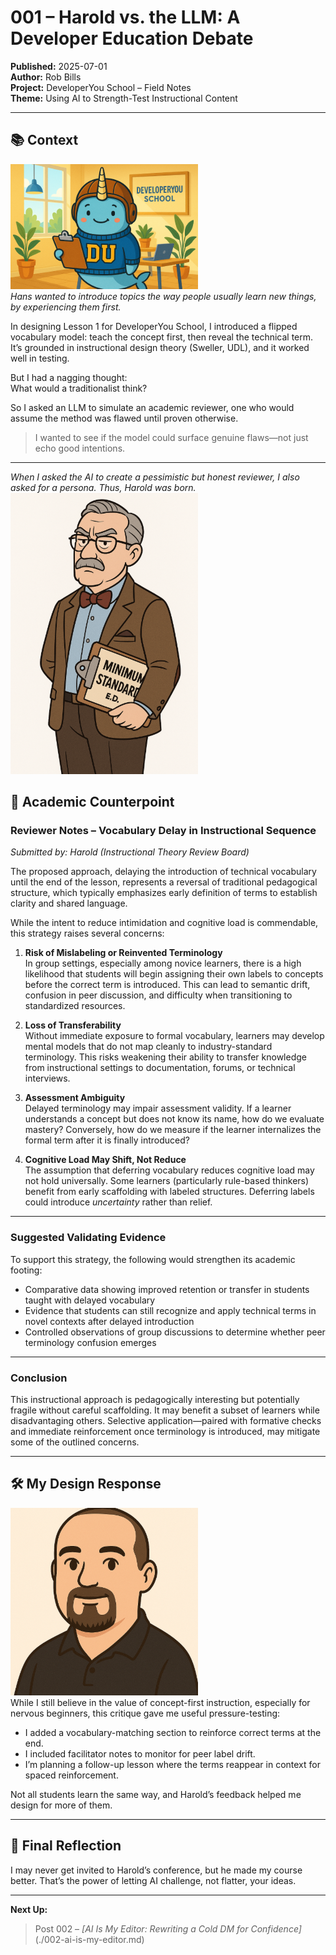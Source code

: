 # 001 – Harold vs. the LLM: A Developer Education Debate

**Published:** 2025-07-01  
**Author:** Rob Bills  
**Project:** DeveloperYou School – Field Notes  
**Theme:** Using AI to Strength-Test Instructional Content

---

## 📚 Context
![Hans in the classroom](./images/Hans_Classroom_small.png)  
*Hans wanted to introduce topics the way people usually learn new things, by experiencing them first.*  

In designing Lesson 1 for DeveloperYou School, I introduced a flipped vocabulary model: teach the concept first, then reveal the technical term. It’s grounded in instructional design theory (Sweller, UDL), and it worked well in testing.

But I had a nagging thought:  
What would a traditionalist think?

So I asked an LLM to simulate an academic reviewer, one who would assume the method was flawed until proven otherwise.

> I wanted to see if the model could surface genuine flaws—not just echo good intentions.

---

*When I asked the AI to create a pessimistic but honest reviewer, I also asked for a persona.  Thus, Harold was born.*
![Harold looking his usual, grumpy, self](./images/Harold_small.png)  

## 🧪 Academic Counterpoint

### Reviewer Notes – Vocabulary Delay in Instructional Sequence  
*Submitted by: Harold (Instructional Theory Review Board)*

The proposed approach, delaying the introduction of technical vocabulary until the end of the lesson, represents a reversal of traditional pedagogical structure, which typically emphasizes early definition of terms to establish clarity and shared language.

While the intent to reduce intimidation and cognitive load is commendable, this strategy raises several concerns:

1. **Risk of Mislabeling or Reinvented Terminology**  
   In group settings, especially among novice learners, there is a high likelihood that students will begin assigning their own labels to concepts before the correct term is introduced. This can lead to semantic drift, confusion in peer discussion, and difficulty when transitioning to standardized resources.

2. **Loss of Transferability**  
   Without immediate exposure to formal vocabulary, learners may develop mental models that do not map cleanly to industry-standard terminology. This risks weakening their ability to transfer knowledge from instructional settings to documentation, forums, or technical interviews.

3. **Assessment Ambiguity**  
   Delayed terminology may impair assessment validity. If a learner understands a concept but does not know its name, how do we evaluate mastery? Conversely, how do we measure if the learner internalizes the formal term after it is finally introduced?

4. **Cognitive Load May Shift, Not Reduce**  
   The assumption that deferring vocabulary reduces cognitive load may not hold universally. Some learners (particularly rule-based thinkers) benefit from early scaffolding with labeled structures. Deferring labels could introduce *uncertainty* rather than relief.

---

### Suggested Validating Evidence

To support this strategy, the following would strengthen its academic footing:

- Comparative data showing improved retention or transfer in students taught with delayed vocabulary
- Evidence that students can still recognize and apply technical terms in novel contexts after delayed introduction
- Controlled observations of group discussions to determine whether peer terminology confusion emerges

---

### Conclusion

This instructional approach is pedagogically interesting but potentially fragile without careful scaffolding. It may benefit a subset of learners while disadvantaging others. Selective application—paired with formative checks and immediate reinforcement once terminology is introduced, may mitigate some of the outlined concerns.

---

## 🛠️ My Design Response
![Me explaining](./images/Narrator_Rob_small.png)  
While I still believe in the value of concept-first instruction, especially for nervous beginners, this critique gave me useful pressure-testing:

- I added a vocabulary-matching section to reinforce correct terms at the end.
- I included facilitator notes to monitor for peer label drift.
- I’m planning a follow-up lesson where the terms reappear in context for spaced reinforcement.

Not all students learn the same way, and Harold’s feedback helped me design for more of them.

---

## 🎯 Final Reflection

I may never get invited to Harold’s conference, but he made my course better. That’s the power of letting AI challenge, not flatter, your ideas.

---

**Next Up:**  
> Post 002 – *[AI Is My Editor: Rewriting a Cold DM for Confidence]*(./002-ai-is-my-editor.md)  

